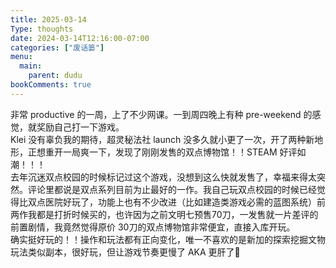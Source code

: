 ```yaml
---
title: 2025-03-14
Type: thoughts
date: 2024-03-14T12:16:00-07:00
categories: ["废话篓"]
menu:
  main:
    parent: dudu
bookComments: true
---
```


非常 productive 的一周，上了不少网课。一到周四晚上有种 pre-weekend 的感觉，就奖励自己打一下游戏。  
Klei 没有辜负我的期待，超灵秘法社 launch 没多久就小更了一次，开了两种新地形，正想重开一局爽一下，发现了刚刚发售的双点博物馆！！STEAM 好评如潮！！！  
去年沉迷双点校园的时候标记过这个游戏，没想到这么快就发售了，幸福来得太突然。评论里都说是双点系列目前为止最好的一作。我自己玩双点校园的时候已经觉得比双点医院好玩了，功能上也有不少改进（比如建造类游戏必需的蓝图系统）前两作我都是打折时候买的，也许因为之前文明七预售70刀，一发售就一片差评的前置剧情，我竟然觉得原价 30刀的双点博物馆非常便宜，直接入库开玩。  
确实挺好玩的！！操作和玩法都有正向变化，唯一不喜欢的是新加的探索挖掘文物玩法类似副本，很好玩，但让游戏节奏更慢了 AKA 更肝了🤢
